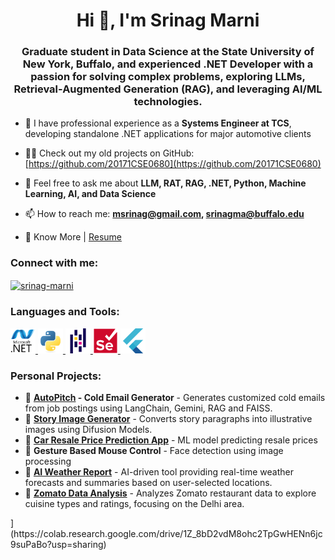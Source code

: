 <h1 align="center">Hi 👋, I'm Srinag Marni</h1>
<h3 align="center">Graduate student in Data Science at the State University of New York, Buffalo, and experienced .NET Developer with a passion for solving complex problems, exploring LLMs, Retrieval-Augmented Generation (RAG), and leveraging AI/ML technologies.</h3>

  
- 💼 I have professional experience as a **Systems Engineer at TCS**, developing standalone .NET applications for major automotive clients
  
- 👨‍💻 Check out my old projects on GitHub: [https://github.com/20171CSE0680](https://github.com/20171CSE0680)

- 💬 Feel free to ask me about **LLM, RAT, RAG, .NET, Python, Machine Learning, AI, and Data Science**

- 📫 How to reach me: **msrinag@gmail.com, srinagma@buffalo.edu**

- 🌟 Know More | <a href="https://drive.google.com/file/d/1ThOTlbARmXcL6apmDF-jB6F3k49bYYaa/view?usp=sharing">Resume</a>

<h3 align="left">Connect with me:</h3>
<p align="left">
  <a href="https://linkedin.com/in/srinag-marni" target="blank">
    <img align="center" src="https://raw.githubusercontent.com/rahuldkjain/github-profile-readme-generator/master/src/images/icons/Social/linked-in-alt.svg" alt="srinag-marni" height="30" width="40" />
  </a>
</p>

<h3 align="left">Languages and Tools:</h3>
<p align="left">
  <a href="https://dotnet.microsoft.com/" target="_blank" rel="noreferrer">
    <img src="https://raw.githubusercontent.com/devicons/devicon/master/icons/dot-net/dot-net-original-wordmark.svg" alt="dotnet" width="40" height="40"/>
  </a> 
  <a href="https://www.python.org" target="_blank" rel="noreferrer">
    <img src="https://raw.githubusercontent.com/devicons/devicon/master/icons/python/python-original.svg" alt="python" width="40" height="40"/>
  </a>
  <a href="https://pandas.pydata.org/" target="_blank" rel="noreferrer">
    <img src="https://raw.githubusercontent.com/devicons/devicon/2ae2a900d2f041da66e950e4d48052658d850630/icons/pandas/pandas-original.svg" alt="pandas" width="40" height="40"/>
  </a> 
  <a href="https://www.selenium.dev/" target="_blank" rel="noreferrer">
    <img src="https://raw.githubusercontent.com/devicons/devicon/master/icons/selenium/selenium-original.svg" alt="selenium" width="40" height="40"/>
  </a>
  <a href="https://flutter.dev/" target="_blank" rel="noreferrer">
    <img src="https://raw.githubusercontent.com/devicons/devicon/master/icons/flutter/flutter-original.svg" alt="flutter" width="40" height="40"/>
  </a>
</p>

<h3 align="left">Personal Projects:</h3>
<ul>
  <li>🔧 <strong><a href="https://github.com/msrinag/AutoPitch">AutoPitch</a> - Cold Email Generator</strong> - Generates customized cold emails from job postings using LangChain, Gemini, RAG and FAISS.</li>
  <li>🔧 <strong><a href="https://colab.research.google.com/drive/14o50hfO4eGWL47h2B4W_yUejPf_4fSYd?usp=sharing">Story Image Generator</a></strong> - Converts story paragraphs into illustrative images using Difusion Models.</li>
  <li>🔧 <strong><a href="https://pricemaster.streamlit.app/">Car Resale Price Prediction App</a></strong> - ML model predicting resale prices</li>
  <li>🔧 <strong>Gesture Based Mouse Control</strong> - Face detection using image processing</li>
  <li>🔧 <strong><a href="https://colab.research.google.com/drive/1Z_8bD2vdM8ohc2TpGwHENn6jc9suPaBo?usp=sharing">AI Weather Report</a></strong> - AI-driven tool providing real-time weather forecasts and summaries based on user-selected locations.</li>
  <li>🔧 <strong><a href="https://20171cse0680.github.io/dv/">Zomato Data Analysis</a></strong> - Analyzes Zomato restaurant data to explore cuisine types and ratings, focusing on the Delhi area.</li>

</ul>
](https://colab.research.google.com/drive/1Z_8bD2vdM8ohc2TpGwHENn6jc9suPaBo?usp=sharing)

